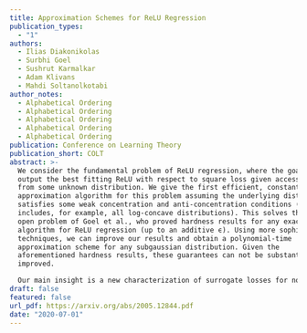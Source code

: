 ```yaml
---
title: Approximation Schemes for ReLU Regression
publication_types:
  - "1"
authors:
  - Ilias Diakonikolas
  - Surbhi Goel
  - Sushrut Karmalkar
  - Adam Klivans
  - Mahdi Soltanolkotabi
author_notes:
  - Alphabetical Ordering
  - Alphabetical Ordering
  - Alphabetical Ordering
  - Alphabetical Ordering
  - Alphabetical Ordering
publication: Conference on Learning Theory
publication_short: COLT
abstract: >-
  We consider the fundamental problem of ReLU regression, where the goal is to
  output the best fitting ReLU with respect to square loss given access to draws
  from some unknown distribution. We give the first efficient, constant-factor
  approximation algorithm for this problem assuming the underlying distribution
  satisfies some weak concentration and anti-concentration conditions (and
  includes, for example, all log-concave distributions). This solves the main
  open problem of Goel et al., who proved hardness results for any exact
  algorithm for ReLU regression (up to an additive ϵ). Using more sophisticated
  techniques, we can improve our results and obtain a polynomial-time
  approximation scheme for any subgaussian distribution. Given the
  aforementioned hardness results, these guarantees can not be substantially
  improved.

  Our main insight is a new characterization of surrogate losses for nonconvex activations. While prior work had established the existence of convex surrogates for monotone activations, we show that properties of the underlying distribution actually induce strong convexity for the loss, allowing us to relate the global minimum to the activation's Chow parameters.
draft: false
featured: false
url_pdf: https://arxiv.org/abs/2005.12844.pdf
date: "2020-07-01"
---
```

